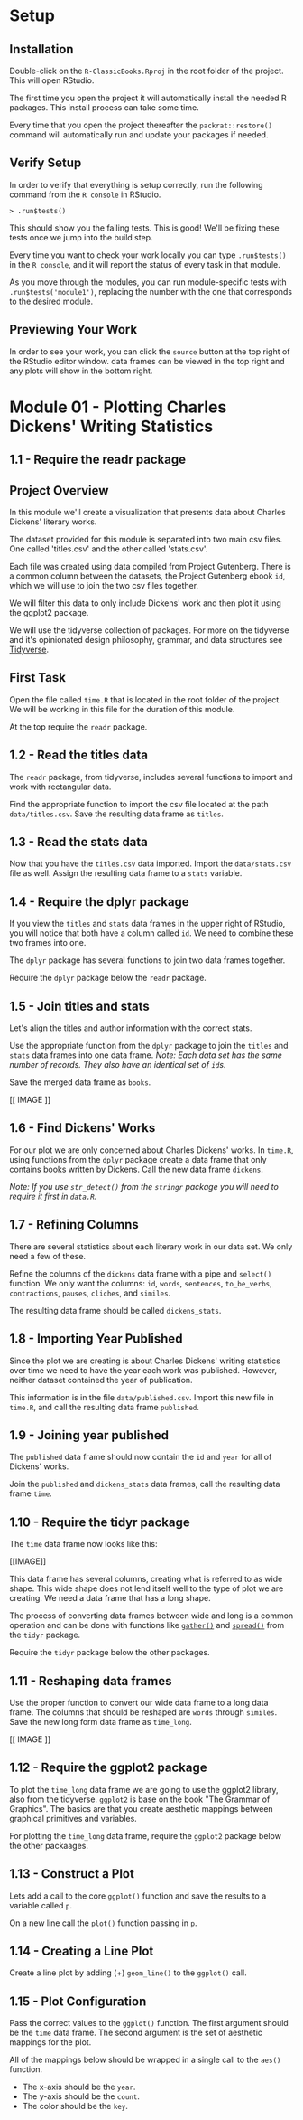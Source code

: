 # Setup

## Installation

Double-click on the `R-ClassicBooks.Rproj` in the root folder of the project. This will open RStudio.

The first time you open the project it will automatically install the needed R packages. This install process can take some time. 

Every time that you open the project thereafter the  `packrat::restore()` command will automatically run and update your packages if needed. 

## Verify Setup

In order to verify that everything is setup correctly, run the following command from the `R console` in RStudio.

`> .run$tests()`

This should show you the failing tests. This is good! We'll be fixing these tests once we jump into the build step.

Every time you want to check your work locally you can type `.run$tests()` in the `R console`, and it will report the status of every task in that module.

As you move through the modules, you can run module-specific tests with `.run$tests('module1')`, replacing the number with the one that corresponds to the desired module.

## Previewing Your Work

In order to see your work, you can click the `source` button at the top right of the RStudio editor window. data frames can be viewed in the top right and any plots will show in the bottom right.

# Module 01 - Plotting Charles Dickens' Writing Statistics

## 1.1 - Require the readr package

Project Overview
-----
In this module we'll create a visualization that presents data about Charles Dickens' literary works. 

The dataset provided for this module is separated into two main csv files. One called 'titles.csv' and the other called 'stats.csv'. 

Each file was created using data compiled from Project Gutenberg. There is a common column between the datasets, the Project Gutenberg ebook `id`, which we will use to join the two csv files together. 

We will filter this data to only include Dickens' work and then plot it using the ggplot2 package.

We will use the tidyverse collection of packages. For more on the tidyverse and it's opinionated design philosophy, grammar, and data structures see [Tidyverse](https://www.tidyverse.org/).

First Task
---
Open the file called `time.R` that is located in the root folder of the project. We will be working in this file for the duration of this module. 

At the top require the `readr` package.

## 1.2 - Read the titles data

The `readr` package, from tidyverse, includes several functions to import and work with rectangular data. 

Find the appropriate function to import the csv file located at the path `data/titles.csv`. Save the resulting data frame as `titles`.

## 1.3 - Read the stats data

Now that you have the `titles.csv` data imported. Import the `data/stats.csv` file as well. Assign the resulting data frame to a `stats` variable.

## 1.4 - Require the dplyr package

If you view the `titles` and `stats` data frames in the upper right of RStudio, you will notice that both have a column called `id`. We need to combine these two frames into one.

The `dplyr` package has several functions to join two data frames together.

Require the `dplyr` package below the `readr` package. 

## 1.5 - Join titles and stats
Let's align the titles and author information with the correct stats. 

Use the appropriate function from the `dplyr` package to join the `titles` and `stats` data frames into one data frame. *Note: Each data set has the same number of records. They also have an identical set of `id`s.* 

Save the merged data frame as `books`.

[[ IMAGE ]]

## 1.6 - Find Dickens' Works

For our plot we are only concerned about Charles Dickens' works. In `time.R`, using functions from the `dplyr` package create a data frame that only contains books written by Dickens. Call the new data frame `dickens`.

*Note: If you use `str_detect()` from the `stringr` package you will need to require it first in `data.R`.*

## 1.7 - Refining Columns
There are several statistics about each literary work in our data set. We only need a few of these.

Refine the columns of the `dickens` data frame with a pipe and `select()` function. We only want the columns: `id`, `words`, `sentences`, `to_be_verbs`, `contractions`, `pauses`, `cliches`, and `similes`. 

The resulting data frame should be called `dickens_stats`.

## 1.8 - Importing Year Published
Since the plot we are creating is about Charles Dickens' writing statistics over time we need to have the year each work was published. However, neither dataset contained the year of publication. 

This information is in the file `data/published.csv`. Import this new file in `time.R`, and call the resulting data frame `published`.

## 1.9 - Joining year published
The `published` data frame should now contain the `id` and `year` for all of Dickens' works. 

Join the `published` and `dickens_stats` data frames, call the resulting data frame `time`.

## 1.10 - Require the tidyr package
The `time` data frame now looks like this:

[[IMAGE]]

This data frame has several columns, creating what is referred to as wide shape. This wide shape does not lend itself well to the type of plot we are creating. We need a data frame that has a long shape. 

The process of converting data frames between wide and long is a common operation and can be done with functions like [`gather()`](https://tidyr.tidyverse.org/reference/gather.html) and [`spread()`](https://tidyr.tidyverse.org/reference/spread.html) from the `tidyr` package.

Require the `tidyr` package below the other packages. 

## 1.11 - Reshaping data frames
Use the proper function to convert our wide data frame to a long data frame. The columns that should be reshaped are `words` through `similes`. Save the new long form data frame as `time_long`.

[[ IMAGE ]]

## 1.12 - Require the ggplot2 package
To plot the `time_long` data frame we are going to use the ggplot2 library, also from the tidyverse. `ggplot2` is base on the book "The Grammar of Graphics". The basics are that you create aesthetic mappings between graphical primitives and variables.

For plotting the `time_long` data frame, require the `ggplot2` package below the other packaages.

## 1.13 - Construct a Plot
Lets add a call to the core `ggplot()` function and save the results to a variable called `p`.

On a new line call the `plot()` function passing in `p`.

## 1.14 - Creating a Line Plot
Create a line plot by adding (+) `geom_line()` to the `ggplot()` call.

## 1.15 - Plot Configuration
Pass the correct values to the `ggplot()` function. The first argument should be the `time` data frame. The second argument is the set of aesthetic mappings for the plot. 

All of the mappings below should be wrapped in a single call to the `aes()` function. 

- The x-axis should be the `year`.
- The y-axis should be the `count`.
- The color should be the `key`.


